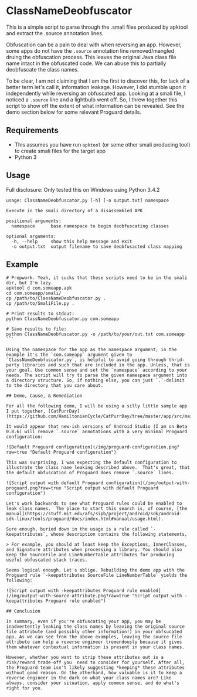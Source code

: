 # ClassNameDeobfuscator
This is a simple script to parse through the .smali files produced by apktool and extract the .source annotation lines.

Obfuscation can be a pain to deal with when reversing an app. However, some apps do not have the `.source` annotation line removed/mangled druing the obfuscation process. This leaves the original Java class file name intact in the obfuscated code. We can abuse this to partially deobfuscate the class names.

To be clear, I am not claiming that I am the first to discover this, for lack of a better term let's call it, information leakage. However, I did stumble upon it independently while reversing an obfuscated app. Looking at a smali file, I noticed a `.source` line and a lightbulb went off. So, I threw together this script to show off the extent of what information can be revealed.  See the demo section below for some relevant Proguard details.

## Requirements
 * This assumes you have run `apktool` (or some other smali producing tool) to create smali files for the target app
 * Python 3

## Usage
Full disclosure: Only tested this on Windows using Python 3.4.2

```
usage: ClassNameDeobfuscator.py [-h] [-o output.txt] namespace

Execute in the smali directory of a disassembled APK

positional arguments:
  namespace      base namespace to begin deobfuscating classes

optional arguments:
  -h, --help     show this help message and exit
  -o output.txt  output filename to save deobfusacted class mapping
```

## Example
````
# Prepwork. Yeah, it sucks that these scripts need to be in the smali dir, but I'm lazy.
apktool d com.someapp.apk
cd com.someapp/smali/
cp /path/to/ClassNameDeobfuscator.py .
cp /path/to/SmaliFile.py .

# Print results to stdout:
python ClassNameDeobfuscator.py com.someapp

# Save results to file:
python ClassNameDeobfuscator.py -o /path/to/your/out.txt com.someapp
```

Using the namespace for the app as the namespace argument, in the example it's the `com.someapp` argument given to `ClassNameDeobfuscator.py`, is helpful to avoid going through thrid-party libraries and such that are included in the app. Unless, that is your goal. Use common sense and set the `namespace` according to your needs. The script will try to parse the given namespace argument into a directory structure. So, if nothing else, you can just `.`-delimit to the directory that you care about.

## Demo, Cause, & Remediation

For all the following demo, I will be using a silly little sample app I put together, [CatPurrDay](https://github.com/HamiltonianCycle/CatPurrDay/tree/master/app/src/main/java/com/catpurrday).

It would appear that new-ish versions of Android Studio (I am on Beta 0.8.6) will remove `.source` annotations with a very minimal Proguard configuration:

![Default Proguard configuration](/img/proguard-configuration.png?raw=true "Default Proguard configuration")

This was surprising, I was expecting the default configuration to illustrate the class name leaking described above.  That's great, that the default obfuscation of Proguard does remove `.source` lines.

![Script output with default Proguard configuration](/img/output-with-proguard.png?raw=true "Script output with default Proguard configuration")

Let's work backwards to see what Proguard rules could be enabled to leak class names.  The place to start this search is, of course, [the manual](https://stuff.mit.edu/afs/sipb/project/android/sdk/android-sdk-linux/tools/proguard/docs/index.html#manual/usage.html).

Sure enough, buried down in the usage is a rule called `-keepattributes`, whose description contains the following statements,

> For example, you should at least keep the Exceptions, InnerClasses, and Signature attributes when processing a library. You should also keep the SourceFile and LineNumberTable attributes for producing useful obfuscated stack traces.

Seems logical enough. Let's oblige. Rebuilding the demo app with the Proguard rule `-keepattributes SourceFile LineNumberTable` yields the following:

![Script output with -keepattributes Proguard rule enabled](/img/output-with-source-attribute.png?raw=true "Script output with -keepattributes Proguard rule enabled")

## Conclusion

In summary, even if you're obfuscating your app, you may be inadvertently leaking the class names by leaving the original source file attribute (and possibly other information!) in your obfsucated app. As we can see from the above examples, leaving the source file attribute can help a reverse engineer tremendously because it gives them whatever contextual information is present in your class names.

However, whether you want to strip these attributes out is a risk/reward trade-off you  need to consider for yourself. After all, the Proguard team isn't likely suggesting *keeping* these attributes without good reason. On the otherhand, how valuable is it to keep a reverse engineer in the dark on what your class names are? Like always, consider your situation, apply common sense, and do what's right for you.
